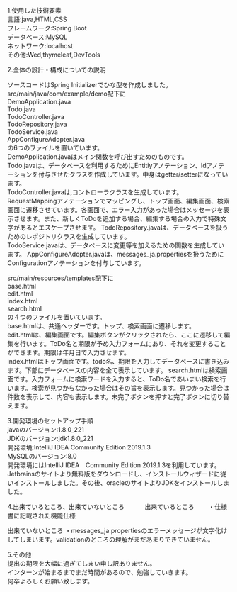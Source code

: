 1.使用した技術要素  
言語:java,HTML,CSS  
フレームワーク:Spring Boot  
データベース:MySQL  
ネットワーク:localhost  
その他:Wed,thymeleaf,DevTools 

2.全体の設計・構成についての説明

ソースコードはSpring Initializerでひな型を作成しました。  
src/main/java/com/example/demo配下に  
DemoApplication.java  
Todo.java  
TodoController.java  
TodoRepository.java  
TodoService.java  
AppConfigureAdopter.java  
の6つのファイルを置いています。  
DemoApplication.javaはメイン関数を呼び出すためのものです。  
Todo.javaは、データベースを利用するためにEntitiyアノテーション、Idアノテーションを付与させたクラスを作成しています。中身はgetter/setterになっています。  
TodoController.javaは,コントローラクラスを生成しています。RequestMappingアノテーションでマッピングし、トップ画面、編集画面、検索画面に遷移させています。各画面で、エラー入力があった場合はメッセージを表示させます。また、新しくToDoを追加する場合、編集する場合の入力で特殊文字があるとエスケープさせます。
TodoRepository.javaは、データベースを扱うためのレポジトリクラスを生成しています。  
TodoService.javaは、データベースに変更等を加えるための関数を生成しています。
AppConfigureAdopter.javaは、messages_ja.propertiesを扱うためにConfigurationアノテーションを付与しています。

src/main/resources/templates配下に  
base.html  
edit.html  
index.html  
search.html  
の４つのファイルを置いています。  
base.htmlは、共通ヘッダーです。トップ、検索画面に遷移します。  
edit.htmlは、編集画面です。編集ボタンがクリックされたら、ここに遷移して編集を行います。ToDo名と期限が予め入力フォームにあり、それを変更することができます。期限は年月日で入力させます。  
index.htmlはトップ画面です。todo名、期限を入力してデータベースに書き込みます。下部にデータベースの内容を全て表示しています。
search.htmlは検索画面です。入力フォームに検索ワードを入力すると、ToDo名であいまい検索を行います。検索が見つからなかった場合はその旨を表示します。見つかった場合は件数を表示して、内容も表示します。未完了ボタンを押すと完了ボタンに切り替えます。    

3.開発環境のセットアップ手順  
javaのバージョン:1.8.0_221  
JDKのバージョン:jdk1.8.0_221  
開発環境:IntelliJ IDEA Community Edition 2019.1.3  
MySQLのバージョン:8.0  
開発環境にはIntelliJ IDEA　Community Edition 2019.1.3を利用しています。  
Jetbrainsのサイトより無料版をダウンロードし、インストールウィザードに従いインストールしました。その後、oracleのサイトよりJDKをインストールしました。

4.出来ているところ、出来ていないところ　　　
出来ているところ　　
・仕様書に記載された機能仕様

出来ていないところ
・messages_ja.propertiesのエラーメッセージが文字化けしてしまいます。validationのところの理解がまだあまりできていません。　　

5.その他  
提出の期限を大幅に過ぎてしまい申し訳ありません。  
インターンが始まるまでまだ時間があるので、勉強していきます。  
何卒よろしくお願い致します。
